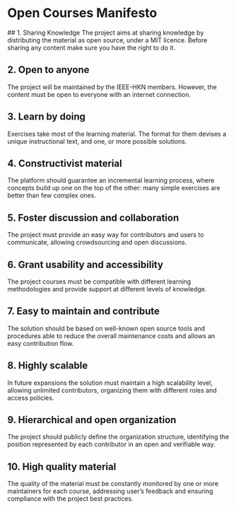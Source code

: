 # Open Courses Manifesto

## 1. Sharing Knowledge
The project aims at sharing knowledge by distributing the material as open source, under a MIT licence. Before sharing any content make sure you have the right to do it.
## 2. Open to anyone
The project will be maintained by the IEEE-HKN members. However, the content must be open to everyone with an internet connection.
## 3. Learn by doing
Exercises take most of the learning material. The format for them devises a unique instructional text, and one, or more possible solutions.
## 4. Constructivist material
The platform should guarantee an incremental learning process, where concepts build up one on the top of the other: many simple exercises are better than few complex ones.
## 5. Foster discussion and collaboration
The project must provide an easy way for contributors and users to communicate, allowing crowdsourcing and open discussions.
## 6. Grant usability and accessibility 
The project courses must be compatible with different learning methodologies and provide support at different levels of knowledge.
## 7. Easy to maintain and contribute
The solution should be based on well-known open source tools and procedures able to reduce the overall maintenance costs and allows an easy contribution flow.
## 8. Highly scalable
In future expansions the solution must maintain a high scalability level, allowing unlimited contributors, organizing them with different roles and access policies.
## 9. Hierarchical and open organization
The project should publicly define the organization structure, identifying the position represented by each contributor in an open and verifiable way.
## 10. High quality material
The quality of the material must be constantly monitored by one or more maintainers for each course, addressing user’s feedback and ensuring compliance with the project best practices.
